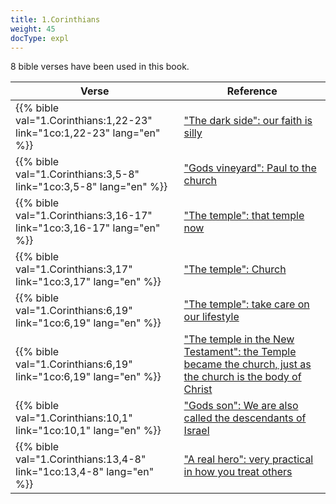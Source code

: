 ```yaml
---
title: 1.Corinthians
weight: 45
docType: expl
---
```


8 bible verses have been used in this book.

| Verse | Reference |
|-------|-----------|
| {{% bible val="1.Corinthians:1,22-23" link="1co:1,22-23" lang="en" %}} | ["The dark side": our faith is silly](/expl/content/beasts/the-nature-of-the-beast-in-the-book-of-revelation#896a) |
| {{% bible val="1.Corinthians:3,5-8" link="1co:3,5-8" lang="en" %}} | ["Gods vineyard": Paul to the church](/expl/background/israel/the-church-is-part-of-israel#3501) |
| {{% bible val="1.Corinthians:3,16-17" link="1co:3,16-17" lang="en" %}} | ["The temple": that temple now](/expl/background/israel/the-church-is-part-of-israel#3b81) |
| {{% bible val="1.Corinthians:3,17" link="1co:3,17" lang="en" %}} | ["The temple": Church](/appl/content/witnesses/#5a8c) |
| {{% bible val="1.Corinthians:6,19" link="1co:6,19" lang="en" %}} | ["The temple": take care on our lifestyle](/expl/background/israel/the-church-is-part-of-israel#3b81) |
| {{% bible val="1.Corinthians:6,19" link="1co:6,19" lang="en" %}} | ["The temple in the New Testament": the Temple became the church, just as the church is the body of Christ](/expl/bible/creation/the-temple-and-the-presence-of-god#None) |
| {{% bible val="1.Corinthians:10,1" link="1co:10,1" lang="en" %}} | ["Gods son": We are also called the descendants of Israel](/expl/background/israel/the-church-is-part-of-israel#639c) |
| {{% bible val="1.Corinthians:13,4-8" link="1co:13,4-8" lang="en" %}} | ["A real hero": very practical in how you treat others](/appl/topics/hero/a-real-hero#509d) |
